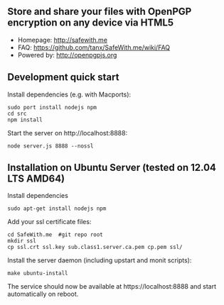 ## Store and share your files with OpenPGP encryption on any device via HTML5

* Homepage: http://safewith.me
* FAQ: https://github.com/tanx/SafeWith.me/wiki/FAQ
* Powered by: http://openpgpjs.org

## Development quick start

Install dependencies (e.g. with Macports):

    sudo port install nodejs npm
    cd src
    npm install

Start the server on http://localhost:8888:

    node server.js 8888 --nossl

## Installation on Ubuntu Server (tested on 12.04 LTS AMD64)

Install dependencies

    sudo apt-get install nodejs npm

Add your ssl certificate files:

    cd SafeWith.me  #git repo root
    mkdir ssl
    cp ssl.crt ssl.key sub.class1.server.ca.pem cp.pem ssl/

Install the server daemon (including upstart and monit scripts):

    make ubuntu-install

The service should now be available at https://localhost:8888 and start automatically on reboot.